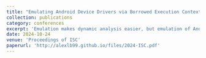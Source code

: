 ```yaml
---
title: "Emulating Android Device Drivers via Borrowed Execution Context"
collection: publications
category: conferences
excerpt: 'Emulation makes dynamic analysis easier, but emulation of Android kernels is rarely supported. We proposed a tool (LiLi) that makes it eaiser to emulate Android kernel images. We then fuzzed some kernels, and found 4 zero-day vulnerabilities (some high-severity).'
date: 2024-10-24
venue: 'Proceedings of ISC'
paperurl: 'http://alexlb99.github.io/files/2024-ISC.pdf'
---
```


